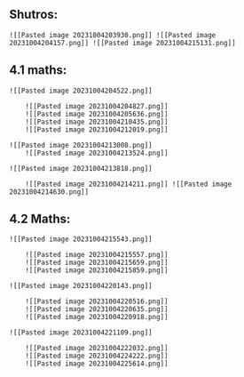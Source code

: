 ## Shutros:
	![[Pasted image 20231004203930.png]] ![[Pasted image 20231004204157.png]] ![[Pasted image 20231004215131.png]]


## 4.1 maths:

	![[Pasted image 20231004204522.png]]
		
		![[Pasted image 20231004204827.png]]
		![[Pasted image 20231004205636.png]]
		![[Pasted image 20231004210435.png]]
		![[Pasted image 20231004212019.png]]
	
	![[Pasted image 20231004213008.png]]
		![[Pasted image 20231004213524.png]]
	
	![[Pasted image 20231004213818.png]]
		
		![[Pasted image 20231004214211.png]] ![[Pasted image 20231004214630.png]]

## 4.2 Maths:

	![[Pasted image 20231004215543.png]]
		
		![[Pasted image 20231004215557.png]]
		![[Pasted image 20231004215659.png]]
		![[Pasted image 20231004215859.png]]
	
	![[Pasted image 20231004220143.png]]
		
		![[Pasted image 20231004220516.png]]
		![[Pasted image 20231004220635.png]]
		![[Pasted image 20231004220918.png]]
	
	![[Pasted image 20231004221109.png]]
		
		![[Pasted image 20231004222032.png]]
		![[Pasted image 20231004224222.png]]
		![[Pasted image 20231004225614.png]]

